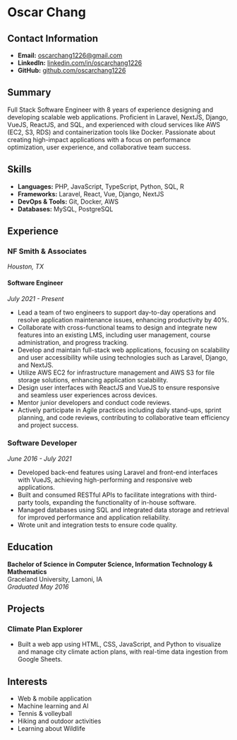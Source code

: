 # Oscar Chang

## Contact Information
- **Email:** oscarchang1226@gmail.com
- **LinkedIn:** [linkedin.com/in/oscarchang1226](https://linkedin.com/in/oscarchang1226)
- **GitHub:** [github.com/oscarchang1226](https://github.com/oscarchang1226)

## Summary
Full Stack Software Engineer with 8 years of experience designing and developing scalable web applications. Proficient in Laravel, NextJS, Django, VueJS, ReactJS, and SQL, and experienced with cloud services like AWS (EC2, S3, RDS) and containerization tools like Docker. Passionate about creating high-impact applications with a focus on performance optimization, user experience, and collaborative team success.

## Skills
- **Languages:** PHP, JavaScript, TypeScript, Python, SQL, R
- **Frameworks:** Laravel, React, Vue, Django, NextJS
- **DevOps & Tools:** Git, Docker, AWS
- **Databases:** MySQL, PostgreSQL

## Experience

### NF Smith & Associates
*Houston, TX*

#### Software Engineer
*July 2021 - Present*
- Lead a team of two engineers to support day-to-day operations and resolve application maintenance issues, enhancing productivity by 40%.
- Collaborate with cross-functional teams to design and integrate new features into an existing LMS, including user management, course administration, and progress tracking.
- Develop and maintain full-stack web applications, focusing on scalability and user accessibility while using technologies such as Laravel, Django, and NextJS. 
- Utilize AWS EC2 for infrastructure management and AWS S3 for file storage solutions, enhancing application scalability.
- Design user interfaces with ReactJS and VueJS to ensure responsive and seamless user experiences across devices.
- Mentor junior developers and conduct code reviews.
- Actively participate in Agile practices including daily stand-ups, sprint planning, and code reviews, contributing to collaborative team efficiency and project success.


### Software Developer
*June 2016 - July 2021*
- Developed back-end features using Laravel and front-end interfaces with VueJS, achieving high-performing and responsive web applications.
- Built and consumed RESTful APIs to facilitate integrations with third-party tools, expanding the functionality of in-house software.
- Managed databases using SQL and integrated data storage and retrieval for improved performance and application reliability.
- Wrote unit and integration tests to ensure code quality.

## Education
**Bachelor of Science in Computer Science, Information Technology & Mathematics**  
Graceland University, Lamoni, IA  
*Graduated May 2016*

## Projects

### Climate Plan Explorer
- Built a web app using HTML, CSS, JavaScript, and Python to visualize and manage city climate action plans, with real-time data ingestion from Google Sheets.

## Interests
- Web & mobile application
- Machine learning and AI
- Tennis & volleyball
- Hiking and outdoor activities
- Learning about Wildlife 
